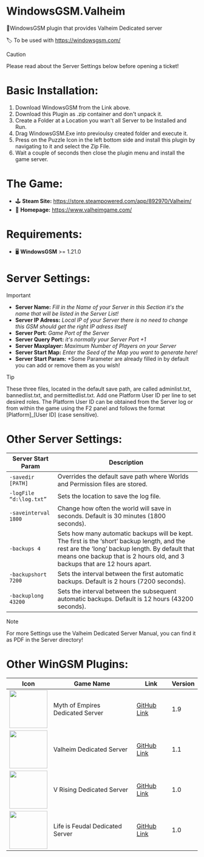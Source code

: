 # WindowsGSM.Valheim
 🧩WindowsGSM plugin that provides Valheim Dedicated server

 🏷️ To be used with https://windowsgsm.com/ 

> [!CAUTION]
> Please read about the Server Settings below before opening a ticket!

# Basic Installation: 
1. Download  WindowsGSM from the Link above.
2. Download this Plugin as .zip container and don't unpack it.
3. Create a Folder at a Location you wan't all Server to be Installed and Run.
4. Drag WindowsGSM.Exe into previoulsy created folder and execute it.
5. Press on the Puzzle Icon in the left bottom side and install this plugin by navigating to it and select the Zip File.
6. Wait a couple of seconds then close the plugin menu and install the game server.


# The Game:
- 🕹️ **Steam Site:** https://store.steampowered.com/app/892970/Valheim/
- 📁 **Homepage:** https://www.valheimgame.com/

# Requirements:
- 🖥️ **WindowsGSM** >= 1.21.0

# Server Settings:
> [!IMPORTANT]
>- **Server Name:** *Fill in the Name of your Server in this Section it's the name that will be listed in the Server List!*
>- **Server IP Adress:** *Local IP of your Server there is no need to change this GSM should get the right IP adress itself*
>- **Server Port:** *Game Port of the Server*
>- **Server Query Port:** *it's normally your Server Port +1*
>- **Server Maxplayer:** *Maximum Number of Players on your Server*
>- **Server Start Map:** *Enter the Seed of the Map you want to generate here!*
>- **Server Start Param:** *Some Parameter are already filled in by default you can add or remove them as you wish! 

> [!TIP]
>  These three files, located in the default save path, are called adminlist.txt,
> bannedlist.txt, and permittedlist.txt. Add one Platform User ID per line to set
> desired roles. The Platform User ID can be obtained from the Server log or from within the
> game using the F2 panel and follows the format [Platform]_[User ID] (case sensitive).

# Other Server Settings:
| Server Start Param| Description |
| --- | --- | 
| `-savedir [PATH]` | Overrides the default save path where Worlds and Permission files are stored. |
| `-logFile “d:\log.txt”` |  Sets the location to save the log file. | 
| `-saveinterval 1800` |  Change how often the world will save in seconds. Default is 30 minutes (1800 seconds). |
| `-backups 4` |  Sets how many automatic backups will be kept. The first is the ‘short’ backup length, and the rest are the ‘long’ backup length. By default that means one backup that is 2 hours old, and 3 backups that are 12 hours apart.|
| `-backupshort 7200` | Sets the interval between the first automatic backups. Default is 2 hours (7200 seconds). |
| `-backuplong 43200` | Sets the interval between the subsequent automatic backups. Default is 12 hours (43200 seconds). |


> [!NOTE]
>For more Settings use the Valheim Dedicated Server Manual, you can find it as PDF in the Server directory!

# Other WinGSM Plugins:
| Icon | Game Name | Link | Version |
| --- | --- | --- | --- |
| <img src="https://i.imgur.com/LI1uPIJ.png" width="100" height="100"> | Myth of Empires Dedicated Server | [GitHub Link](https://github.com/Sarpendon/WindowsGSM.MythofEmpires) | 1.9 |
| <img src="https://i.imgur.com/25x4Ohs.png" width="100" height="100"> | Valheim Dedicated Server | [GitHub Link](https://github.com/Sarpendon/WindowsGSM.Valheim) | 1.1 |
| <img src="https://i.imgur.com/A9jtLPQ.png" width="100" height="100"> | V Rising Dedicated Server | [GitHub Link](https://github.com/Sarpendon/WindowsGSM.VRising) | 1.0 |
| <img src="https://i.imgur.com/A6dCSy9.png" width="100" height="100"> | Life is Feudal Dedicated Server | [GitHub Link](https://github.com/Sarpendon/WindowsGSM.LifeIsFeudal) | 1.0 |
